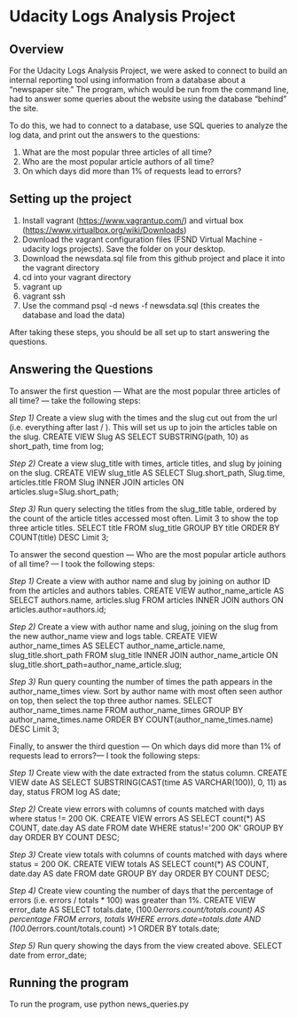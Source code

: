 # Udacity Logs Analysis Project
## Overview
For the Udacity Logs Analysis Project, we were asked to connect to build an internal reporting tool using information from a database about a “newspaper site.” The program, which would be run from the command line, had to answer some queries about the website using the database “behind” the site. 

To do this, we had to connect to a database, use SQL queries to analyze the log data, and print out the answers to the questions: 
1. What are the most popular three articles of all time?
2. Who are the most popular article authors of all time?
3. On which days did more than 1% of requests lead to errors? 

## Setting up the project
1. Install vagrant (https://www.vagrantup.com/) and virtual box (https://www.virtualbox.org/wiki/Downloads) 
2. Download the vagrant configuration files (FSND Virtual Machine - udacity logs projects). Save the folder on your desktop.
3. Download the newsdata.sql file from this github project and place it into the vagrant directory
4. cd into your vagrant directory
5. vagrant up
6. vagrant ssh
7. Use the command psql -d news -f newsdata.sql (this creates the database and load the data)

After taking these steps, you should be all set up to start answering the questions.

## Answering the Questions
To answer the first question — What are the most popular three articles of all time? — take the following steps:

*Step 1)* Create a view slug with the times and the slug cut out from the url (i.e. everything after last / ). This will set us up to join the articles table on the slug. 
CREATE VIEW Slug AS
SELECT SUBSTRING(path, 10) as short_path, time from log;

*Step 2)* Create a view slug_title with times, article titles, and slug by joining on the slug.
CREATE VIEW slug_title AS
SELECT Slug.short_path, Slug.time, articles.title
FROM Slug
INNER JOIN articles ON articles.slug=Slug.short_path;

*Step 3)* Run query selecting the titles from the slug_title table, ordered by the count of the article titles accessed most often. Limit 3 to show the top three article titles. 
SELECT title
FROM slug_title
GROUP BY title
ORDER BY COUNT(title) DESC
Limit 3;

To answer the second question — Who are the most popular article authors of all time? — I took the following steps:

*Step 1)* Create a view with author name and slug by joining on author ID from the articles and authors tables.
CREATE VIEW author_name_article AS
SELECT authors.name, articles.slug
FROM articles
INNER JOIN authors ON articles.author=authors.id;

*Step 2)* Create a view with author name and slug, joining on the slug from the new author_name view and logs table. 
CREATE VIEW author_name_times AS 
SELECT author_name_article.name, slug_title.short_path
FROM slug_title
INNER JOIN author_name_article ON slug_title.short_path=author_name_article.slug;

*Step 3)* Run query counting the number of times the path appears in the author_name_times view. Sort by author name with most often seen author on top, then select the top three author names. 
SELECT author_name_times.name
FROM author_name_times
GROUP BY author_name_times.name
ORDER BY COUNT(author_name_times.name) DESC
Limit 3;

Finally, to answer the third question — On which days did more than 1% of requests lead to errors?— I took the following steps:

*Step 1)* Create view with the date extracted from the status column.
CREATE VIEW date AS
SELECT SUBSTRING(CAST(time AS VARCHAR(100)), 0, 11) as day, status
FROM log AS date;

*Step 2)* Create view errors with columns of counts matched with days where status != 200 OK.
CREATE VIEW errors AS
SELECT count(*) AS COUNT,
       date.day AS date
FROM date
WHERE status!='200 OK'
GROUP BY day
ORDER BY COUNT DESC;

*Step 3)* Create view totals with columns of counts matched with days where status = 200 OK.
CREATE VIEW totals AS 
SELECT count(*) AS COUNT,
       date.day AS date
FROM date
GROUP BY day
ORDER BY COUNT DESC;

*Step 4)* Create view counting the number of days that the percentage of errors (i.e. errors / totals * 100) was greater than 1%.
CREATE VIEW error_date AS
SELECT totals.date, (100.0*errors.count/totals.count) AS percentage
FROM errors, totals
WHERE errors.date=totals.date AND (100.0*errors.count/totals.count) >1
ORDER BY totals.date;

*Step 5)* Run query showing the days from the view created above.
SELECT date from error_date;

## Running the program
To run the program, use python news_queries.py





